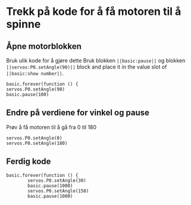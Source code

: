 # Trekk på kode for å få motoren til å spinne

## Åpne motorblokken
Bruk ulik kode for å gjøre dette
Bruk blokken ``||basic:pause||`` og blokken ``||servos:P0.setAngle(90)||`` block and place it in the value slot of ``||basic:show number||``.
```blocks
basic.forever(function () {
servos.P0.setAngle(90)
basic.pause(100)
```
## Endre på verdiene for vinkel og pause
Prøv å få motoren til å gå fra 0 til 180
```blocks
servos.P0.setAngle(0)
servos.P0.setAngle(180)
```
## Ferdig kode
```blocks
basic.forever(function () {
        servos.P0.setAngle(30)
        basic.pause(1000)
        servos.P0.setAngle(150)
        basic.pause(1000)
```